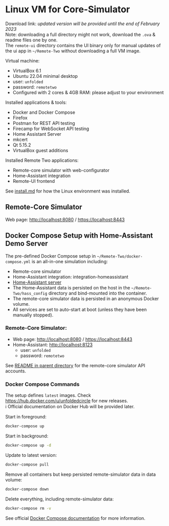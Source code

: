 # Linux VM for Core-Simulator

Download link: _updated version will be provided until the end of February 2023_  
Note: downloading a full directory might not work, download the `.ova` & readme files one by one.  
The `remote-ui` directory contains the UI binary only for manual updates of the ui app in `~/Remote-Two` without
downloading a full VM image.

Virtual machine:
- VirtualBox 6.1
- Ubuntu 22.04 minimal desktop
- user: `unfolded`
- password: `remotetwo`
- Configured with 2 cores & 4GB RAM: please adjust to your environment

Installed applications & tools:
- Docker and Docker Compose
- Firefox
- Postman for REST API testing
- Firecamp for WebSocket API testing
- Home Assistant Server
- mkcert
- Qt 5.15.2
- VirtualBox guest additions

Installed Remote Two applications:
- Remote-core simulator with web-configurator
- Home-Assistant integration
- Remote-UI frontend

See [install.md](install.md) for how the Linux environment was installed.  

## Remote-Core Simulator

Web page: <http://localhost:8080> / <https://localhost:8443>

## Docker Compose Setup with Home-Assistant Demo Server

The pre-defined Docker Compose setup in `~/Remote-Two/docker-compose.yml` is an all-in-one simulation including:
- Remote-core simulator
- Home-Assistant integration: integration-homeassistant
- [Home-Assistant server](https://www.home-assistant.io/)
- The Home-Assistant data is persisted on the host in the `~/Remote-Two/hass_config` directory and bind-mounted into the container.
- The remote-core simulator data is persisted in an anonymous Docker volume.
- All services are set to auto-start at boot (unless they have been manually stopped).

### Remote-Core Simulator:

- Web page: <http://localhost:8080> / <https://localhost:8443>
- Home-Assistant: <http://localhost:8123>
  - user: `unfolded`
  - password: `remotetwo`

See [README in parent directory](../README.md) for the remote-core simulator API accounts.

### Docker Compose Commands

The setup defines `latest` images. Check <https://hub.docker.com/u/unfoldedcircle> for new releases.  
ℹ️ Official documentation on Docker Hub will be provided later.

Start in foreground:
```bash
docker-compose up
```

Start in background:
```bash
docker-compose up -d
```

Update to latest version:
```bash
docker-compose pull
```

Remove all containers but keep persisted remote-simulator data in data volume:
```bash
docker-compose down
```

Delete everything, including remote-simulator data:
```bash
docker-compose rm -v
```

See official [Docker Compose documentation](https://docs.docker.com/compose/) for more information.
